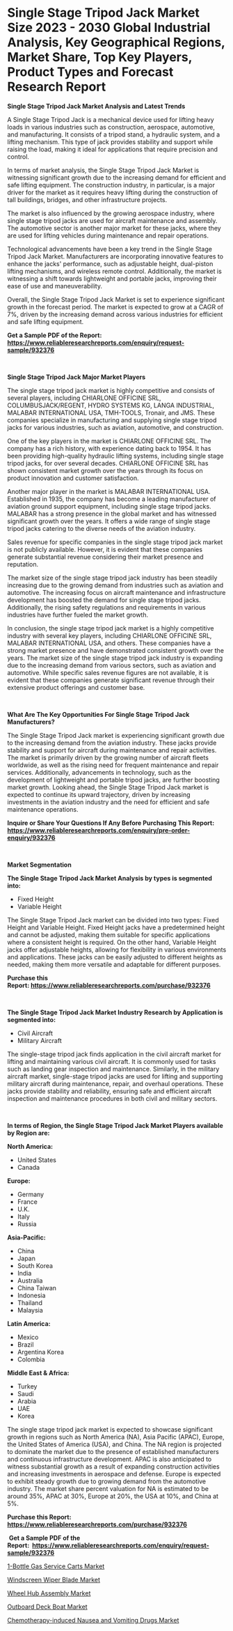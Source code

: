<p><h1>Single Stage Tripod Jack Market Size 2023 - 2030 Global Industrial Analysis, Key Geographical Regions, Market Share, Top Key Players, Product Types and Forecast Research Report</h1></p><p><strong>Single Stage Tripod Jack Market Analysis and Latest Trends</strong></p>
<p><p>A Single Stage Tripod Jack is a mechanical device used for lifting heavy loads in various industries such as construction, aerospace, automotive, and manufacturing. It consists of a tripod stand, a hydraulic system, and a lifting mechanism. This type of jack provides stability and support while raising the load, making it ideal for applications that require precision and control.</p><p>In terms of market analysis, the Single Stage Tripod Jack Market is witnessing significant growth due to the increasing demand for efficient and safe lifting equipment. The construction industry, in particular, is a major driver for the market as it requires heavy lifting during the construction of tall buildings, bridges, and other infrastructure projects.</p><p>The market is also influenced by the growing aerospace industry, where single stage tripod jacks are used for aircraft maintenance and assembly. The automotive sector is another major market for these jacks, where they are used for lifting vehicles during maintenance and repair operations.</p><p>Technological advancements have been a key trend in the Single Stage Tripod Jack Market. Manufacturers are incorporating innovative features to enhance the jacks' performance, such as adjustable height, dual-piston lifting mechanisms, and wireless remote control. Additionally, the market is witnessing a shift towards lightweight and portable jacks, improving their ease of use and maneuverability.</p><p>Overall, the Single Stage Tripod Jack Market is set to experience significant growth in the forecast period. The market is expected to grow at a CAGR of 7%, driven by the increasing demand across various industries for efficient and safe lifting equipment.</p></p>
<p><strong>Get a Sample PDF of the Report:&nbsp; <a href="https://www.reliableresearchreports.com/enquiry/request-sample/932376">https://www.reliableresearchreports.com/enquiry/request-sample/932376</a></strong></p>
<p>&nbsp;</p>
<p><strong>Single Stage Tripod Jack Major Market Players</strong></p>
<p><p>The single stage tripod jack market is highly competitive and consists of several players, including CHIARLONE OFFICINE SRL, COLUMBUSJACK/REGENT, HYDRO SYSTEMS KG, LANGA INDUSTRIAL, MALABAR INTERNATIONAL USA, TMH-TOOLS, Tronair, and JMS. These companies specialize in manufacturing and supplying single stage tripod jacks for various industries, such as aviation, automotive, and construction.</p><p>One of the key players in the market is CHIARLONE OFFICINE SRL. The company has a rich history, with experience dating back to 1954. It has been providing high-quality hydraulic lifting systems, including single stage tripod jacks, for over several decades. CHIARLONE OFFICINE SRL has shown consistent market growth over the years through its focus on product innovation and customer satisfaction.</p><p>Another major player in the market is MALABAR INTERNATIONAL USA. Established in 1935, the company has become a leading manufacturer of aviation ground support equipment, including single stage tripod jacks. MALABAR has a strong presence in the global market and has witnessed significant growth over the years. It offers a wide range of single stage tripod jacks catering to the diverse needs of the aviation industry.</p><p>Sales revenue for specific companies in the single stage tripod jack market is not publicly available. However, it is evident that these companies generate substantial revenue considering their market presence and reputation.</p><p>The market size of the single stage tripod jack industry has been steadily increasing due to the growing demand from industries such as aviation and automotive. The increasing focus on aircraft maintenance and infrastructure development has boosted the demand for single stage tripod jacks. Additionally, the rising safety regulations and requirements in various industries have further fueled the market growth.</p><p>In conclusion, the single stage tripod jack market is a highly competitive industry with several key players, including CHIARLONE OFFICINE SRL, MALABAR INTERNATIONAL USA, and others. These companies have a strong market presence and have demonstrated consistent growth over the years. The market size of the single stage tripod jack industry is expanding due to the increasing demand from various sectors, such as aviation and automotive. While specific sales revenue figures are not available, it is evident that these companies generate significant revenue through their extensive product offerings and customer base.</p></p>
<p>&nbsp;</p>
<p><strong>What Are The Key Opportunities For Single Stage Tripod Jack Manufacturers?</strong></p>
<p><p>The Single Stage Tripod Jack market is experiencing significant growth due to the increasing demand from the aviation industry. These jacks provide stability and support for aircraft during maintenance and repair activities. The market is primarily driven by the growing number of aircraft fleets worldwide, as well as the rising need for frequent maintenance and repair services. Additionally, advancements in technology, such as the development of lightweight and portable tripod jacks, are further boosting market growth. Looking ahead, the Single Stage Tripod Jack market is expected to continue its upward trajectory, driven by increasing investments in the aviation industry and the need for efficient and safe maintenance operations.</p></p>
<p><strong>Inquire or Share Your Questions If Any Before Purchasing This Report: <a href="https://www.reliableresearchreports.com/enquiry/pre-order-enquiry/932376">https://www.reliableresearchreports.com/enquiry/pre-order-enquiry/932376</a></strong></p>
<p>&nbsp;</p>
<p><strong>Market Segmentation</strong></p>
<p><strong>The Single Stage Tripod Jack Market Analysis by types is segmented into:</strong></p>
<p><ul><li>Fixed Height</li><li>Variable Height</li></ul></p>
<p><p>The Single Stage Tripod Jack market can be divided into two types: Fixed Height and Variable Height. Fixed Height jacks have a predetermined height and cannot be adjusted, making them suitable for specific applications where a consistent height is required. On the other hand, Variable Height jacks offer adjustable heights, allowing for flexibility in various environments and applications. These jacks can be easily adjusted to different heights as needed, making them more versatile and adaptable for different purposes.</p></p>
<p><strong>Purchase this Report:&nbsp;<a href="https://www.reliableresearchreports.com/purchase/932376">https://www.reliableresearchreports.com/purchase/932376</a></strong></p>
<p>&nbsp;</p>
<p><strong>The Single Stage Tripod Jack Market Industry Research by Application is segmented into:</strong></p>
<p><ul><li>Civil Aircraft</li><li>Military Aircraft</li></ul></p>
<p><p>The single-stage tripod jack finds application in the civil aircraft market for lifting and maintaining various civil aircraft. It is commonly used for tasks such as landing gear inspection and maintenance. Similarly, in the military aircraft market, single-stage tripod jacks are used for lifting and supporting military aircraft during maintenance, repair, and overhaul operations. These jacks provide stability and reliability, ensuring safe and efficient aircraft inspection and maintenance procedures in both civil and military sectors.</p></p>
<p>&nbsp;</p>
<p><strong>In terms of Region, the Single Stage Tripod Jack Market Players available by Region are:</strong></p>
<p>
    <p> <strong> North America: </strong>
        <ul>
            <li>United States</li>
            <li>Canada</li>
        </ul>
        </p> 
    <p> <strong> Europe: </strong>
        <ul>
            <li>Germany</li>
            <li>France</li>
            <li>U.K.</li>
            <li>Italy</li>
            <li>Russia</li>
        </ul>
        </p> 
    <p> <strong> Asia-Pacific: </strong>
        <ul>
            <li>China</li>
            <li>Japan</li>
            <li>South Korea</li>
            <li>India</li>
            <li>Australia</li>
            <li>China Taiwan</li>
            <li>Indonesia</li>
            <li>Thailand</li>
            <li>Malaysia</li>
        </ul>
        </p> 
    <p> <strong> Latin America: </strong>
        <ul>
            <li>Mexico</li>
            <li>Brazil</li>
            <li>Argentina Korea</li>
            <li>Colombia</li>
        </ul>
        </p> 
    <p> <strong> Middle East & Africa: </strong>
        <ul>
            <li>Turkey</li>
            <li>Saudi</li>
            <li>Arabia</li>
            <li>UAE</li>
            <li>Korea</li>
        </ul>
    </p>
    </p>
<p><p>The single stage tripod jack market is expected to showcase significant growth in regions such as North America (NA), Asia Pacific (APAC), Europe, the United States of America (USA), and China. The NA region is projected to dominate the market due to the presence of established manufacturers and continuous infrastructure development. APAC is also anticipated to witness substantial growth as a result of expanding construction activities and increasing investments in aerospace and defense. Europe is expected to exhibit steady growth due to growing demand from the automotive industry. The market share percent valuation for NA is estimated to be around 35%, APAC at 30%, Europe at 20%, the USA at 10%, and China at 5%.</p></p>
<p><strong>Purchase this Report: <a href="https://www.reliableresearchreports.com/purchase/932376">https://www.reliableresearchreports.com/purchase/932376</a></strong></p>
<p>&nbsp;<strong>Get a Sample PDF of the Report:&nbsp;&nbsp;<a href="https://www.reliableresearchreports.com/enquiry/request-sample/932376">https://www.reliableresearchreports.com/enquiry/request-sample/932376</a></strong></p>
<p><strong></strong></p>
<p><p><a href="https://github.com/RoccoManning/Market-Research-Report-List-1/blob/main/1-bottle-gas-service-carts-market.md">1-Bottle Gas Service Carts Market</a></p><p><a href="https://www.linkedin.com/pulse/windscreen-wiper-blade-market-size-share-amp-trends-analysis-reupe/">Windscreen Wiper Blade Market</a></p><p><a href="https://www.linkedin.com/pulse/wheel-hub-assembly-market-research-report-unlocks-analysis-r2are/">Wheel Hub Assembly Market</a></p><p><a href="https://medium.com/@jaylonlesch/outboard-deck-boat-market-size-growth-forecast-2023-2030-8817b0a53073">Outboard Deck Boat Market</a></p><p><a href="https://issuu.com/reportprime-2/docs/chemotherapy-induced-nausea-and-vomiting-drugs-mar?fr=xKAE9_zU1NQ">Chemotherapy-induced Nausea and Vomiting Drugs Market</a></p></p>